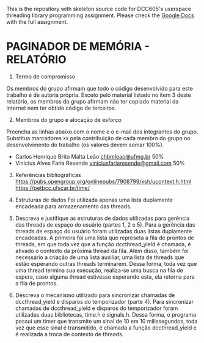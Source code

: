This is the repository with skeleton source code for DCC605's
userspace threading library programming assignment. Please check
the [Google Docs][1] with the full assignment.

[1]: https://docs.google.com/document/d/1kxpc6tS2NrmshUJPpY2xp7LXjRkCbPozounOQ5cfCwU/edit#

# PAGINADOR DE MEMÓRIA - RELATÓRIO

1. Termo de compromisso

Os membros do grupo afirmam que todo o código desenvolvido para este
trabalho é de autoria própria. Exceto pelo material listado no item
3 deste relatório, os membros do grupo afirmam não ter copiado
material da Internet nem ter obtido código de terceiros.

2. Membros do grupo e alocação de esforço

Preencha as linhas abaixo com o nome e o e-mail dos integrantes do
grupo. Substitua marcadores `XX` pela contribuição de cada membro
do grupo no desenvolvimento do trabalho (os valores devem somar
100%).

- Carlos Henrique Brito Malta Leão <chbmleao@ufmg.br> 50%
- Vinicius Alves Faria Resende <viniciusfariaresende@gmail.com> 50%

3. Referências bibliográficas
   https://pubs.opengroup.org/onlinepubs/7908799/xsh/ucontext.h.html
   https://petbcc.ufscar.br/time/

4. Estruturas de dados
   Foi utilizada apenas uma lista duplamente encadeada para armazenamento das threads.

5. Descreva e justifique as estruturas de dados utilizadas para
   gerência das threads de espaço do usuário (partes 1, 2 e 5).
   Para a gerência das threads de espaço do usuário foram utilizadas duas listas duplamente encadeadas.
   A primeira foi uma lista que represeta a fila de prontos de threads, em que toda vez que a função dccthread_yield é chamada, é ativado o contexto da próxima thread da fila.
   Além disso, também foi necessário a criação de uma lista auxiliar, uma lista de threads que estão esperando outras threads terminarem. Dessa forma, toda vez que uma thread termina sua execução, realiza-se uma busca na fila de espera, caso alguma thread estivesse esperando esta, ela retorna para a fila de prontos.

6. Descreva o mecanismo utilizado para sincronizar chamadas de
   dccthread_yield e disparos do temporizador (parte 4).
   Para sincronizar chamadas de dccthread_yield e disparos do temporizador foram utilizadas duas bibliotecas, time.h e signals.h. Dessa forma, o programa possui um timer que transmite um sinal de 10 em 10 milissegundos, toda vez que esse sinal é transmitido, é chamada a função dccthread_yield e é realizada a troca de contexto de threads.
